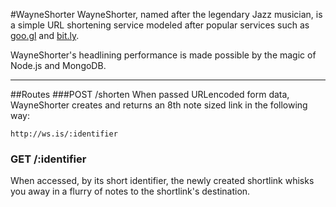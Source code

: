 #WayneShorter
WayneShorter, named after the legendary Jazz musician, is a simple URL shortening service modeled after popular services such as [goo.gl](http://goo.gl) and [bit.ly](http://bit.ly).

WayneShorter's headlining performance is made possible by the magic of Node.js and MongoDB.

---

##Routes
###POST /shorten
When passed URLencoded form data, WayneShorter creates and returns an 8th note sized link in the following way:
```
http://ws.is/:identifier
```

### GET /:identifier
When accessed, by its short identifier, the newly created shortlink whisks you away in a flurry of notes to the shortlink's destination.
